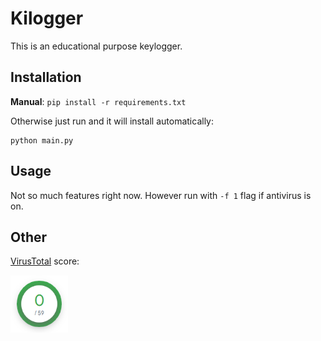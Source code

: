 # Kilogger
This is an educational purpose keylogger.

## Installation
**Manual**:  `pip install -r requirements.txt`

Otherwise just run and it will install automatically:
```
python main.py 
```

## Usage
Not so much features right now.
However run with `-f 1` flag if antivirus is on.

## Other
[VirusTotal](https://www.virustotal.com/gui/home/upload) score:

<img src="./static/virus_total_score.PNG" style="width:92px;height:92px"/>

